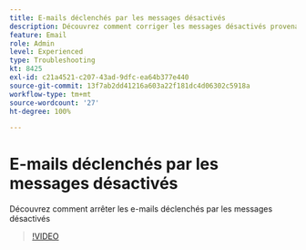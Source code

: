 ```yaml
---
title: E-mails déclenchés par les messages désactivés
description: Découvrez comment corriger les messages désactivés provenant d'e-mails déclenchés
feature: Email
role: Admin
level: Experienced
type: Troubleshooting
kt: 8425
exl-id: c21a4521-c207-43ad-9dfc-ea64b377e440
source-git-commit: 13f7ab2dd41216a603a22f181dc4d06302c5918a
workflow-type: tm+mt
source-wordcount: '27'
ht-degree: 100%

---
```


# E-mails déclenchés par les messages désactivés

Découvrez comment arrêter les e-mails déclenchés par les messages désactivés
>[!VIDEO](https://video.tv.adobe.com/v/335981?quality=12&learn=on)
